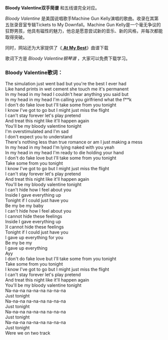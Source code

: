 

**Bloody Valentine双手简谱** 和五线谱完全对应。

_Bloody Valentine_ 是美国说唱歌手Machine Gun Kelly演唱的歌曲。收录在其第五张录音室专辑Tickets to My
Downfall。Machine Gun Kelly是一个毫无争议的狂野男孩，他具有磁性的魅力，他总是愿意尝试新的音乐、新的风格，并每次都能取得突破。

同时，网站还为大家提供了《[ **At My Best**](Music-7757-At-My-Best-Machine-Gun-Kelly.html
"At My Best")》曲谱下载

歌词下方是 _Bloody Valentine钢琴谱_ ，大家可以免费下载学习。

### Bloody Valentine歌词：

The simulation just went bad but you're the best I ever had  
Like hand prints in wet cement she touch me it's permanent  
In my head in my head I couldn't hear anything you said but  
In my head in my head I'm calling you girlfriend what the f**k  
I don't do fake love but I'll take some from you tonight  
I know I've got to go but I might just miss the flight  
I can't stay forever let's play pretend  
And treat this night like it'll happen again  
You'll be my bloody valentine tonight  
I'm overstimulated and I'm sad  
I don't expect you to understand  
There's nothing less than true romance or am I just making a mess  
In my head in my head I'm lying naked with you yeah  
In my head in my head I'm ready to die holding your hand  
I don't do fake love but I'll take some from you tonight  
Take some from you tonight  
I know I've got to go but I might just miss the flight  
I can't stay forever let's play pretend  
And treat this night like it'll happen again  
You'll be my bloody valentine tonight  
I can't hide how I feel about you  
Inside I gave everything up  
Tonight if I could just have you  
Be my be my baby  
I can't hide how I feel about you  
I cannot hide these feelings  
Inside I gave everything up  
)I cannot hide these feelings  
Tonight if I could just have you  
I gave up everything for you  
Be my be my  
I gave up everything  
Ayy  
I don't do fake love but I'll take some from you tonight  
Take some from you tonight  
I know I've got to go but I might just miss the flight  
I can't stay forever let's play pretend  
And treat this night like it'll happen again  
You'll be my bloody valentine tonight  
Na-na-na na-na-na na-na-na  
Just tonight  
Na-na-na na-na-na na-na-na  
Just tonight  
Na-na-na na-na-na na-na-na  
Just tonight  
Na-na-na na-na-na na-na-na  
Just tonight  
Were we on two track

